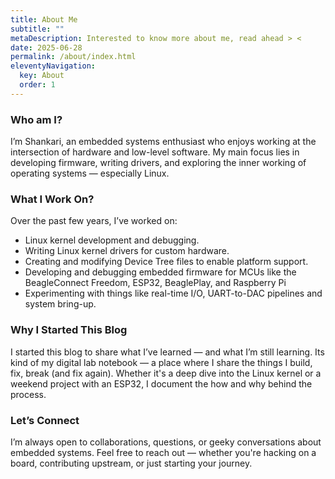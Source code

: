 ```yaml
---
title: About Me
subtitle: ""
metaDescription: Interested to know more about me, read ahead > <
date: 2025-06-28
permalink: /about/index.html
eleventyNavigation:
  key: About
  order: 1
---
```


### Who am I?

I’m Shankari, an embedded systems enthusiast who enjoys working at the intersection of hardware and low-level software. My main focus lies in developing firmware, writing drivers, and exploring the inner working of operating systems — especially Linux.

### What I Work On?

Over the past few years, I’ve worked on:
- Linux kernel development and debugging.
- Writing Linux kernel drivers for custom hardware.
- Creating and modifying Device Tree files to enable platform support.
- Developing and debugging embedded firmware for MCUs like the BeagleConnect Freedom, ESP32, BeaglePlay, and Raspberry Pi
- Experimenting with things like real-time I/O, UART-to-DAC pipelines and system bring-up.

### Why I Started This Blog

I started this blog to share what I’ve learned — and what I’m still learning. Its kind of my digital lab notebook — a place where I share the things I build, fix, break (and fix again). Whether it's a deep dive into the Linux kernel or a weekend project with an ESP32, I document the how and why behind the process.

### Let’s Connect

I’m always open to collaborations, questions, or geeky conversations about embedded systems. Feel free to reach out — whether you're hacking on a board, contributing upstream, or just starting your journey.
